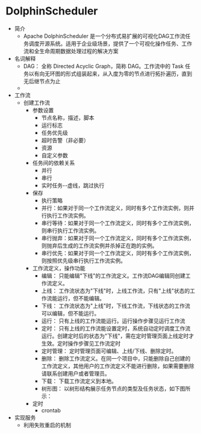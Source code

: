 # DolphinScheduler
- 简介
    - Apache DolphinScheduler 是一个分布式易扩展的可视化DAG工作流任务调度开源系统。适用于企业级场景，提供了一个可视化操作任务、工作流和全生命周期数据处理过程的解决方案 
- 名词解释
    - DAG： 全称 Directed Acyclic Graph，简称 DAG。工作流中的 Task 任务以有向无环图的形式组装起来，从入度为零的节点进行拓扑遍历，直到无后继节点为止
    - 
- 工作流
    - 创建工作流
        - 参数设置
            - 节点名称，描述，脚本
            - 运行标志
            - 任务优先级
            - 超时告警（非必要）
            - 资源
            - 自定义参数
        - 任务间的依赖关系
            - 并行
            - 串行
            - 实时任务--虚线，跳过执行
        - 保存
            - 执行策略
            - 并行：如果对于同一个工作流定义，同时有多个工作流实例，则并行执行工作流实例。
            - 串行等待：如果对于同一个工作流定义，同时有多个工作流实例，则串行执行工作流实例。
            - 串行抛弃：如果对于同一个工作流定义，同时有多个工作流实例，则抛弃后生成的工作流实例并杀掉正在跑的实例。
            - 串行优先：如果对于同一个工作流定义，同时有多个工作流实例，则按照优先级串行执行工作流实例。
        - 工作流定义，操作功能
            -  编辑： 只能编辑"下线"的工作流定义。工作流DAG编辑同创建工作流定义。
            - 上线： 工作流状态为"下线"时，上线工作流，只有"上线"状态的工作流能运行，但不能编辑。
            - 下线： 工作流状态为"上线"时，下线工作流，下线状态的工作流可以编辑，但不能运行。
            - 运行： 只有上线的工作流能运行。运行操作步骤见运行工作流
            - 定时： 只有上线的工作流能设置定时，系统自动定时调度工作流运行。创建定时后的状态为"下线"，需在定时管理页面上线定时才生效。定时操作步骤见工作流定时
            - 定时管理： 定时管理页面可编辑、上线/下线、删除定时。
            - 删除： 删除工作流定义。在同一个项目中，只能删除自己创建的工作流定义，其他用户的工作流定义不能进行删除，如果需要删除请联系创建用户或者管理员。
            - 下载： 下载工作流定义到本地。
            - 树形图： 以树形结构展示任务节点的类型及任务状态，如下图所示：
        - 定时
            - crontab 
- 实现服务
    - 利用失败重启的机制
